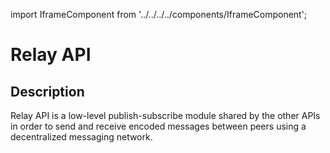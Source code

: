 import IframeComponent from '../../../../components/IframeComponent';

# Relay API

## Description

Relay API is a low-level publish-subscribe module shared by the other APIs in order to send and receive encoded messages between peers using a decentralized messaging network.
<IframeComponent />
